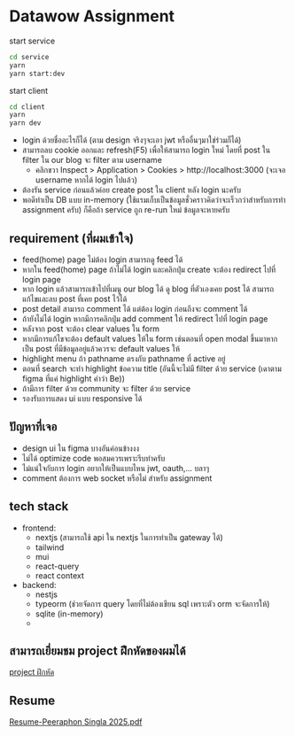 # Datawow Assignment

start service
```sh
cd service
yarn
yarn start:dev
```

start client
```sh
cd client
yarn
yarn dev
```

- login ด้วยชื่ออะไรก็ได้ (ตาม design จริงๆจะเอา jwt หรืออื่นๆมาใช่ร่วมก็ได้)
- สามารถลบ cookie ออกและ refresh(F5) เพื่อให้สามารถ login ใหม่ โดยที่ post ใน filter ใน our blog จะ filter ตาม username
  - คลิกขวา Inspect > Application > Cookies > http://localhost:3000 (จะเจอ username หากได้ login ไปแล้ว)
- ต้องรัน service ก่อนแล้วค่อย create post ใน client หลัง login นะครับ
- พอดีทำเป็น DB แบบ in-memory (ใช้แรมเก็บเป็นข้อมูลชั่วคราวคิดว่าจะเร็วกว่าสำหรับการทำ assignment ครับ) ก็คือถ้า service ถูก re-run ใหม่ ข้อมูลจะหายครับ

## requirement (ที่ผมเข้าใจ)
- feed(home) page ไม่ต้อง login สามารถดู feed ได้
- หากใน feed(home) page ถ้าไม่ได้ login และคลิกปุ่ม create จะต้อง redirect ไปที่ login page
- หาก login แล้วสามารถเข้าไปที่เมนู our blog ได้ ดู blog ที่ตัวเองเคย post ได้ สามารถแก้ไขและลบ post ที่เคย post ไว้ได้
- post detail สามารถ comment ได้ แต่ต้อง login ก่อนถึงจะ comment ได้
- ถ้ายังไม่ได้ login หากมีการคลิกปุ่ม add comment ให้ redirect ไปที่ login page
- หลังจาก post จะต้อง clear values ใน form
- หากมีการแก้ไขจะต้อง default values ให้ใน form เช่นตอนที่ open modal ขึ้นมาหากเป็น post ที่มีข้อมูลอยู่แล้วควรจะ default values ให้
- highlight menu ถ้า pathname ตรงกับ pathname ที่ active อยู่
- ตอนที่ search จะทำ highlight ข้อความ title (อันนี้จะไม่มี filter ด้วย service (เดาตาม figma ที่แค่ highlight คำว่า Be))
- ถ้ามีการ filter ด้วย community จะ filter ด้วย service
- รองรับการแสดง ui แบบ responsive ได้

## ปัญหาที่เจอ
- design ui ใน figma บางอันค่อนข้างงง
- ไม่ได้ optimize code พอสมควรเพราะรีบทำครับ
- ไม่แน่ใจกับการ login อยากให้เป็นแบบไหน jwt, oauth,... บลาๆ
- comment ต้องการ web socket หรือไม่ สำหรับ assignment

## tech stack
- frontend:
  - nextjs (สามารถใช้ api ใน nextjs ในการทำเป็น gateway ได้)
  - tailwind
  - mui
  - react-query
  - react context
- backend:
  - nestjs
  - typeorm (ช่วยจัดการ query โดยที่ไม่ต้องเขียน sql เพราะตัว orm จะจัดการให้)
  - sqlite (in-memory)
  - 
## สามารถเยี่ยมชม project ฝึกหัดของผมได้
[project ฝึกหัด](https://pyr.vercel.app/)

## Resume 
[Resume-Peeraphon Singla 2025.pdf](https://github.com/user-attachments/files/18740868/Resume-Peeraphon.Singla.2025.pdf)
